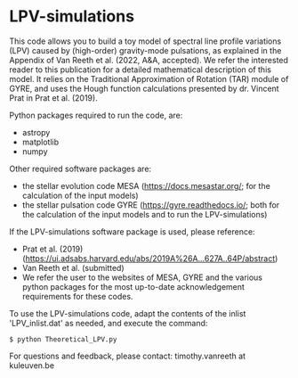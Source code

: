 # LPV-simulations

This code allows you to build a toy model of spectral line profile variations (LPV) caused by (high-order) gravity-mode pulsations, as explained in the Appendix of Van Reeth et al. (2022, A&A, accepted). We refer the interested reader to this publication for a detailed mathematical description of this model. It relies on the Traditional Approximation of Rotation (TAR) module of GYRE, and uses the Hough function calculations presented by dr. Vincent Prat in Prat et al. (2019).
    
Python packages required to run the code, are:
- astropy
- matplotlib
- numpy

Other required software packages are:
- the stellar evolution code MESA (https://docs.mesastar.org/; for the calculation of the input models)
- the stellar pulsation code GYRE (https://gyre.readthedocs.io/; both for the calculation of the input models and to run the LPV-simulations)

If the LPV-simulations software package is used, please reference:
- Prat et al. (2019) (https://ui.adsabs.harvard.edu/abs/2019A%26A...627A..64P/abstract)
- Van Reeth et al. (submitted)
- We refer the user to the websites of MESA, GYRE and the various python packages for the most up-to-date acknowledgement requirements for these codes.
    

To use the LPV-simulations code, adapt the contents of the inlist 'LPV_inlist.dat' as needed, and execute the command:

    $ python Theoretical_LPV.py
    
    
For questions and feedback, please contact: timothy.vanreeth at kuleuven.be
